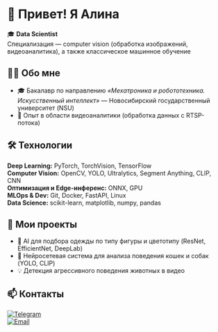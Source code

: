 # 💜 Привет! Я Алина

🎓 **Data Scientist**  
Специализация — computer vision (обработка изображений, видеоаналитика), а также классическое машинное обучение

## 👩‍💻 Обо мне
- 🎓 Бакалавр по направлению *«Мехатроника и робототехника. Искусственный интеллект»* — Новосибирский государственный университет (NSU)
- 💼 Опыт в области видеоаналитики (обработка данных с RTSP-потока)

## 🛠 Технологии

**Deep Learning:** PyTorch, TorchVision, TensorFlow  
**Computer Vision:** OpenCV, YOLO, Ultralytics, Segment Anything, CLIP, CNN  
**Оптимизация и Edge-инференс:** ONNX, GPU  
**MLOps & Dev:** Git, Docker, FastAPI, Linux  
**Data Science:** scikit-learn, matplotlib, numpy, pandas

## 🚀 Мои проекты
- 🧠 AI для подбора одежды по типу фигуры и цветотипу (ResNet, EfficientNet, DeepLab)
- 🐾 Нейросетевая система для анализа поведения кошек и собак (YOLO, CLIP)
- 💡 Детекция агрессивного поведения животных в видео

## 📫 Контакты
[![Telegram](https://img.shields.io/badge/Telegram-@BlueBerry2318-blue)](https://t.me/BlueBerry2318)  
[![Email](https://img.shields.io/badge/Email-alina@example.com-red)](mailto:alina2002vdovi@gmail.com)
